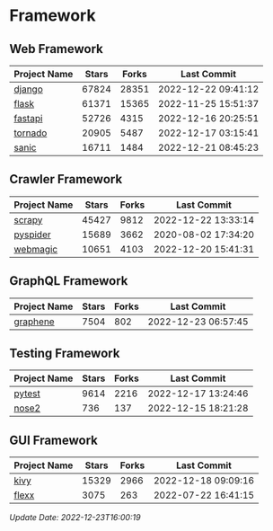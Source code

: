 # Framework

## Web Framework
| Project Name | Stars | Forks | Last Commit |
| ------------ | ----- | ----- | ----------- |
| [django](https://github.com/django/django) | 67824 | 28351 | 2022-12-22 09:41:12 |
| [flask](https://github.com/pallets/flask) | 61371 | 15365 | 2022-11-25 15:51:37 |
| [fastapi](https://github.com/tiangolo/fastapi) | 52726 | 4315 | 2022-12-16 20:25:51 |
| [tornado](https://github.com/tornadoweb/tornado) | 20905 | 5487 | 2022-12-17 03:15:41 |
| [sanic](https://github.com/sanic-org/sanic) | 16711 | 1484 | 2022-12-21 08:45:23 |

## Crawler Framework
| Project Name | Stars | Forks | Last Commit |
| ------------ | ----- | ----- | ----------- |
| [scrapy](https://github.com/scrapy/scrapy) | 45427 | 9812 | 2022-12-22 13:33:14 |
| [pyspider](https://github.com/binux/pyspider) | 15689 | 3662 | 2020-08-02 17:34:20 |
| [webmagic](https://github.com/code4craft/webmagic) | 10651 | 4103 | 2022-12-20 15:41:31 |

## GraphQL Framework
| Project Name | Stars | Forks | Last Commit |
| ------------ | ----- | ----- | ----------- |
| [graphene](https://github.com/graphql-python/graphene) | 7504 | 802 | 2022-12-23 06:57:45 |

## Testing Framework
| Project Name | Stars | Forks | Last Commit |
| ------------ | ----- | ----- | ----------- |
| [pytest](https://github.com/pytest-dev/pytest) | 9614 | 2216 | 2022-12-17 13:24:46 |
| [nose2](https://github.com/nose-devs/nose2) | 736 | 137 | 2022-12-15 18:21:28 |

## GUI Framework
| Project Name | Stars | Forks | Last Commit |
| ------------ | ----- | ----- | ----------- |
| [kivy](https://github.com/kivy/kivy) | 15329 | 2966 | 2022-12-18 09:09:16 |
| [flexx](https://github.com/flexxui/flexx) | 3075 | 263 | 2022-07-22 16:41:15 |

*Update Date: 2022-12-23T16:00:19*